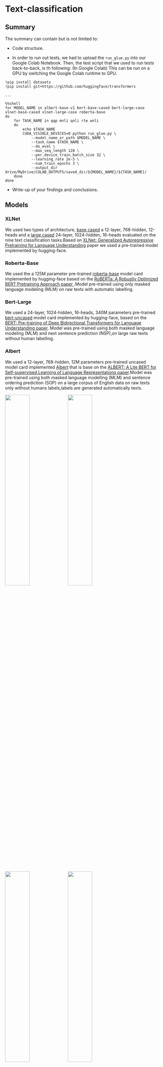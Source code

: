 # Text-classification 

## Summary

The summary can contain but is not limited to:

- Code structure.

- In order to run out tests, we had to upload the `run_glue.py` into our Google Colab Notebook. Then, the test script that we used to run tests back-to-back, is th following:
(In Google Colab) This can be run on a GPU by switching the Google Colab runtime to GPU.

```
!pip install datasets
!pip install git+https://github.com/huggingface/transformers

...

%%shell
for MODEL_NAME in albert-base-v1 bert-base-cased bert-large-case xlnet-base-cased xlnet-large-case roberta-base
do
    for TASK_NAME in qqp mnli qnli rte wnli
    do
        echo $TASK_NAME
        CUDA_VISIBLE_DEVICES=0 python run_glue.py \
            --model_name_or_path $MODEL_NAME \
            --task_name $TASK_NAME \
            --do_eval \
            --max_seq_length 128 \
            --per_device_train_batch_size 32 \
            --learning_rate 2e-5 \
            --num_train_epochs 3 \
            --output_dir drive/MyDrive/COLAB_OUTPUTS/saved_dir/${MODEL_NAME}/${TASK_NAME}/
    done
done
```

- Write-up of your findings and conclusions.

## Models

### XLNet

We used two types of architecture, [base cased](https://huggingface.co/xlnet-base-cased) a 12-layer, 768-hidden, 12-heads and a [large cased](https://huggingface.co/xlnet-large-cased)  24-layer, 1024-hidden, 16-heads evaluated on the nine  text classification tasks.Based on [XLNet: Generalized Autoregressive Pretraining for Language Understanding](https://arxiv.org/abs/1906.08237) paper we used  a pre-trained  model implemented by hugging-face.
### Roberta-Base

We used the a 125M parameter pre-trained [roberta-base](https://huggingface.co/roberta-base) model card implemented by hugging-face based on the [RoBERTa: A Robustly Optimized BERT Pretraining Approach paper ](https://arxiv.org/abs/1907.11692).Model pre-trained using only masked language modeling (MLM) on raw texts with automatic labelling.


### Bert-Large

We used a 24-layer, 1024-hidden, 16-heads, 340M parameters  pre-trained [bert-uncased](https://huggingface.co/bert-base-uncased) model card implemented by hugging-face, based on the [BERT: Pre-training of Deep Bidirectional Transformers for Language Understanding paper](https://arxiv.org/abs/1810.04805). Model was pre-trained using both masked language modeling (MLM) and next sentence prediction (NSP),on large raw texts without human labelling.


### Albert

We used a 12-layer, 768-hidden, 12M parameters  pre-trained uncased model card implemented [Albert](https://huggingface.co/transformers/model_doc/albert.html) that is base on the [ALBERT: A Lite BERT for Self-supervised Learning of Language Representations paper](https://arxiv.org/abs/1909.11942).Model was pre-trained using both masked language modelling (MLM) and sentence ordering prediction (SOP) on a large corpus of English data on raw texts only without humans labels,labels are generated automatically texts.

<img src='./imgs/ALBERT_BASE_ACCURACY.png' width="40%">

<img src='./imgs/ALBERT_BASE_LOSS.png' width="40%">

<img src='./imgs/BERT_BASE_ACCURACY.png' width="40%">

<img src='./imgs/BERT_BASE_LOSS.png' width="40%">

<img src='./imgs/BERT_BASE_RUNTIME.png' width="40%">

<img src='./imgs/BERT_BASE_SAMPLES.png' width="40%">

<img src='./imgs/BERT_BASE_STEPS.png' width="40%">

<img src='./imgs/BERT_LARGE_ACCURACY.png' width="40%">

<img src='./imgs/BERT_LARGE_LOSS.png' width="40%">

<img src='./imgs/ROBERTA_ACCURACY.png' width="40%">

<img src='./imgs/ROBERTA_LOSS.png' width="40%">

<img src='./imgs/XLNET_ACCURACY.png' width="40%">

<img src='./imgs/XLNET_LOSS.png' width="40%">

<img src='./imgs/XLNET_LARGE_ACCURACY.png' width="40%">

<img src='./imgs/XLNET_LARGE_LOSS.png' width="40%">

<img src='./imgs/PARAMETERS.png' width="40%">

<img src='./imgs/EVALUATION_LOSS.png' width="40%">

<img src='./imgs/EVALUATION_ACCURACY.png' width="40%">

- Ipython notebooks can be organized in `notebooks`.

## Ablation study

### Fine-tune v.s. zero-shot

All evaluations in the above sections are zero-shot results — the pretrained models are asked to predict the testing dataset without fine-tuning on it. In this section, we compare the results between fine-tune and zero-shot on selected dataset. We first compared finetuned models and zero-shot models on dataset sst2 and mrpn. The plot below demonsrates that finetuning can improve the model accuracy by almost 100%. 

<p align="left">
    <img src="./imgs/sst_trainedv.s.untrained.png" width="600" height="400">
    <img src="./imgs/mrpc_trainedv.s.untrained.png" width="600" height="400">
</p>

### Half precision v.s. single precision 
One of the most interesting option to run transformer like model is the floating point precision. It is common to use mixed precision (half precision: fp16) to improve training speed. There are mainly 3 reasons to favor mixed precision training in practice:
* It speeds training by almost 2x.  
* It consumes much less GPU memory. In the case of large transformer model such as GPT-J (6B parameters), even single batch size takes 24GB GPU memory in float32 precision. Therefore, it is a must to use mixed precision to fit big transformers in most GPUs unless exploring model parallelism.  
* ZeRO Optimizations which offload GPU memory to CPU during some stages of training only supports half precision. 

Therefore, in this section, we conducted an ablation study on half precision v.s. single precision. The focus is to examine if half precision leads to any accuracy loss. And the following plot demonsrates that there is no significant evaluation accuracy loss when dropping half precision.

<p align="left">
    <img src="./imgs/eval_acc_fp16_fp32.png" width="600" height="300">
</p>

### Base model v.s. large model

One of the gold standard in transformer model is the bigger the better. In this section, we take a closer on this standard on our datasets. We selected BERT-base, BERT-large, XLNet and XLNet-large to conduct the comparison. We also normalized the accuracy by the number of parameters or the per step time to see if there is a diminishing effect to increase model size.

<p align="left">
    <img src="./imgs/base_vs_large.png" width="600" height="300">
    <img src="./imgs/samples_seconds_base_large.png" width="600" height="300">
</p>

The above plots showed that increasing the number of parameters by 3X on BERT model leads to roughly 10% improvement in accuracy. The runtime overhead is about 5X. Therefore, the complexity cost of increasing model parameters is more than the accuracy gain.

### Cased v.s. uncased

Most pretrained models come with two options — cased and uncased. Most uncased models are pretrained on lower-cased English text. In this section, we examine if the choice of cased/uncased pretrained models can lead to a difference in the downstream tasks. 

The plot below shows that there is no significant accuracy difference on tasks sst2 and mrpc between cased BERT and uncased BERT.

<p align="left">
    <img src="./imgs/cased_vs_uncased.png" width="600" height="300">
</p>

